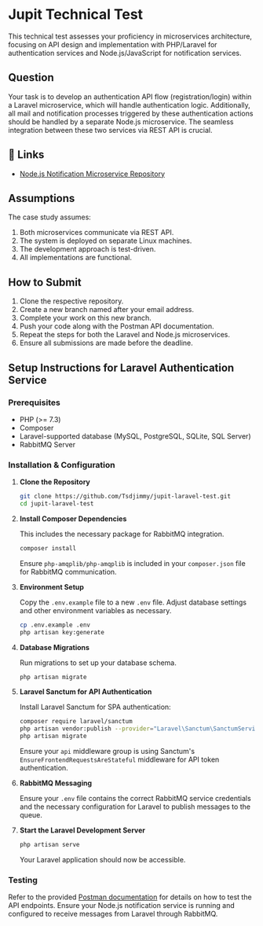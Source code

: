 # Jupit Technical Test

This technical test assesses your proficiency in microservices architecture, focusing on API design and implementation with PHP/Laravel for authentication services and Node.js/JavaScript for notification services.

## Question

Your task is to develop an authentication API flow (registration/login) within a Laravel microservice, which will handle authentication logic. Additionally, all mail and notification processes triggered by these authentication actions should be handled by a separate Node.js microservice. The seamless integration between these two services via REST API is crucial.

## 🔗 Links

- [Node.js Notification Microservice Repository](https://github.com/Tsdjimmy/jupit-nodejs-test)

## Assumptions

The case study assumes:

1. Both microservices communicate via REST API.
2. The system is deployed on separate Linux machines.
3. The development approach is test-driven.
4. All implementations are functional.

## How to Submit

1. Clone the respective repository.
2. Create a new branch named after your email address.
3. Complete your work on this new branch.
4. Push your code along with the Postman API documentation.
5. Repeat the steps for both the Laravel and Node.js microservices.
6. Ensure all submissions are made before the deadline.

## Setup Instructions for Laravel Authentication Service

### Prerequisites

- PHP (>= 7.3)
- Composer
- Laravel-supported database (MySQL, PostgreSQL, SQLite, SQL Server)
- RabbitMQ Server

### Installation & Configuration

1. **Clone the Repository**

   ```bash
   git clone https://github.com/Tsdjimmy/jupit-laravel-test.git
   cd jupit-laravel-test
   ```

2. **Install Composer Dependencies**

   This includes the necessary package for RabbitMQ integration.

   ```bash
   composer install
   ```

   Ensure `php-amqplib/php-amqplib` is included in your `composer.json` file for RabbitMQ communication.

3. **Environment Setup**

   Copy the `.env.example` file to a new `.env` file. Adjust database settings and other environment variables as necessary.

   ```bash
   cp .env.example .env
   php artisan key:generate
   ```

4. **Database Migrations**

   Run migrations to set up your database schema.

   ```bash
   php artisan migrate
   ```

5. **Laravel Sanctum for API Authentication**

   Install Laravel Sanctum for SPA authentication:

   ```bash
   composer require laravel/sanctum
   php artisan vendor:publish --provider="Laravel\Sanctum\SanctumServiceProvider"
   php artisan migrate
   ```

   Ensure your `api` middleware group is using Sanctum's `EnsureFrontendRequestsAreStateful` middleware for API token authentication.

6. **RabbitMQ Messaging**

   Ensure your `.env` file contains the correct RabbitMQ service credentials and the necessary configuration for Laravel to publish messages to the queue.

7. **Start the Laravel Development Server**

   ```bash
   php artisan serve
   ```

   Your Laravel application should now be accessible.

### Testing

Refer to the provided [Postman documentation](https://documenter.getpostman.com/view/10059500/2sA35D5iCQ) for details on how to test the API endpoints. Ensure your Node.js notification service is running and configured to receive messages from Laravel through RabbitMQ.

